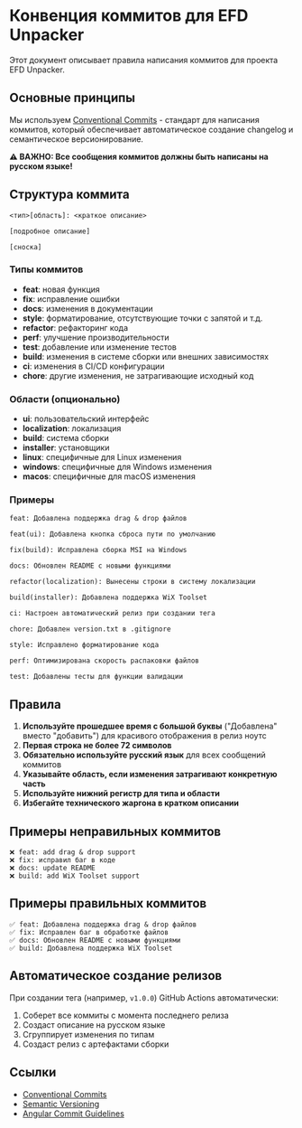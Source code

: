 # Конвенция коммитов для EFD Unpacker

Этот документ описывает правила написания коммитов для проекта EFD Unpacker.

## Основные принципы

Мы используем [Conventional Commits](https://www.conventionalcommits.org/) - стандарт для написания коммитов, который обеспечивает автоматическое создание changelog и семантическое версионирование.

**⚠️ ВАЖНО: Все сообщения коммитов должны быть написаны на русском языке!**

## Структура коммита

```
<тип>[область]: <краткое описание>

[подробное описание]

[сноска]
```

### Типы коммитов

- **feat**: новая функция
- **fix**: исправление ошибки
- **docs**: изменения в документации
- **style**: форматирование, отсутствующие точки с запятой и т.д.
- **refactor**: рефакторинг кода
- **perf**: улучшение производительности
- **test**: добавление или изменение тестов
- **build**: изменения в системе сборки или внешних зависимостях
- **ci**: изменения в CI/CD конфигурации
- **chore**: другие изменения, не затрагивающие исходный код

### Области (опционально)

- **ui**: пользовательский интерфейс
- **localization**: локализация
- **build**: система сборки
- **installer**: установщики
- **linux**: специфичные для Linux изменения
- **windows**: специфичные для Windows изменения
- **macos**: специфичные для macOS изменения

### Примеры

```
feat: Добавлена поддержка drag & drop файлов

feat(ui): Добавлена кнопка сброса пути по умолчанию

fix(build): Исправлена сборка MSI на Windows

docs: Обновлен README с новыми функциями

refactor(localization): Вынесены строки в систему локализации

build(installer): Добавлена поддержка WiX Toolset

ci: Настроен автоматический релиз при создании тега

chore: Добавлен version.txt в .gitignore

style: Исправлено форматирование кода

perf: Оптимизирована скорость распаковки файлов

test: Добавлены тесты для функции валидации
```

## Правила

1. **Используйте прошедшее время с большой буквы** ("Добавлена" вместо "добавить") для красивого отображения в релиз ноутс
2. **Первая строка не более 72 символов**
3. **Обязательно используйте русский язык** для всех сообщений коммитов
4. **Указывайте область, если изменения затрагивают конкретную часть**
5. **Используйте нижний регистр для типа и области**
6. **Избегайте технического жаргона в кратком описании**

## Примеры неправильных коммитов

```
❌ feat: add drag & drop support
❌ fix: исправил баг в коде
❌ docs: update README
❌ build: add WiX Toolset support
```

## Примеры правильных коммитов

```
✅ feat: Добавлена поддержка drag & drop файлов
✅ fix: Исправлен баг в обработке файлов
✅ docs: Обновлен README с новыми функциями
✅ build: Добавлена поддержка WiX Toolset
```

## Автоматическое создание релизов

При создании тега (например, `v1.0.0`) GitHub Actions автоматически:
1. Соберет все коммиты с момента последнего релиза
2. Создаст описание на русском языке
3. Сгруппирует изменения по типам
4. Создаст релиз с артефактами сборки

## Ссылки

- [Conventional Commits](https://www.conventionalcommits.org/)
- [Semantic Versioning](https://semver.org/)
- [Angular Commit Guidelines](https://github.com/angular/angular/blob/main/CONTRIBUTING.md#-commit-message-format) 